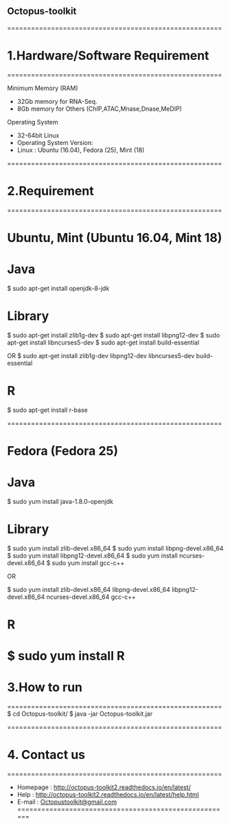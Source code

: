 ## Octopus-toolkit
======================================================
# 1.Hardware/Software Requirement
======================================================

Minimum Memory (RAM)
- 32Gb memory for RNA-Seq.
- 8Gb memory for Others (ChIP,ATAC,Mnase,Dnase,MeDIP)

Operating System
- 32-64bit Linux
- Operating System Version:
- Linux : Ubuntu (16.04), Fedora (25), Mint (18)

======================================================
# 2.Requirement
======================================================
# Ubuntu, Mint (Ubuntu 16.04, Mint 18)
# Java
$ sudo apt-get install openjdk-8-jdk

# Library
$ sudo apt-get install zlib1g-dev
$ sudo apt-get install libpng12-dev
$ sudo apt-get install libncurses5-dev
$ sudo apt-get install build-essential

OR 
$ sudo apt-get install zlib1g-dev libpng12-dev libncurses5-dev build-essential

# R
$ sudo apt-get install r-base

======================================================
# Fedora (Fedora 25)
# Java
$ sudo yum install java-1.8.0-openjdk

# Library
$ sudo yum install zlib-devel.x86_64
$ sudo yum install libpng-devel.x86_64
$ sudo yum install libpng12-devel.x86_64
$ sudo yum install ncurses-devel.x86_64
$ sudo yum install gcc-c++

OR

$ sudo yum install zlib-devel.x86_64 libpng-devel.x86_64 libpng12-devel.x86_64 ncurses-devel.x86_64 gcc-c++

# R
$ sudo yum install R
======================================================
# 3.How to run
======================================================
$ cd Octopus-toolkit/
$ java -jar Octopus-toolkit.jar

======================================================
# 4. Contact us
======================================================
- Homepage : http://octopus-toolkit2.readthedocs.io/en/latest/
- Help : http://octopus-toolkit2.readthedocs.io/en/latest/help.html
- E-mail : Octopustoolkit@gmail.com
======================================================
